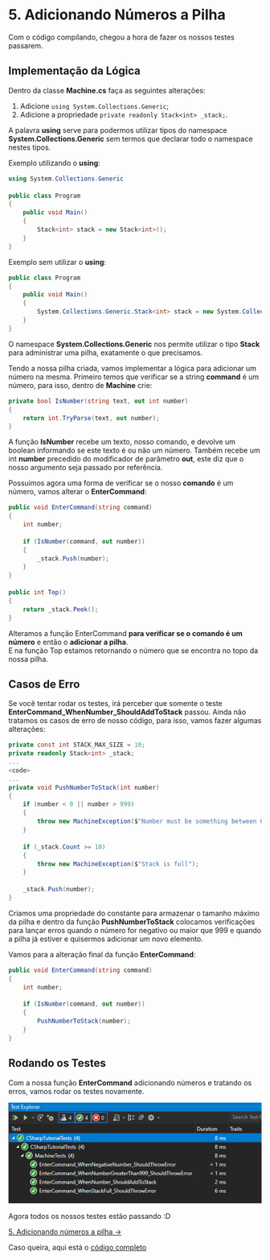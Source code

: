 # 5. Adicionando Números a Pilha

Com o código compilando, chegou a hora de fazer os nossos testes passarem.

## Implementação da Lógica

Dentro da classe **Machine.cs** faça as seguintes alterações:
1. Adicione `using System.Collections.Generic`;
2. Adicione a propriedade `private readonly Stack<int> _stack;`.

A palavra **using** serve para podermos utilizar tipos do namespace **System.Collections.Generic** sem termos que declarar
todo o namespace nestes tipos. 

Exemplo utilizando o **using**:
```C#
using System.Collections.Generic

public class Program
{
	public void Main()
	{
		Stack<int> stack = new Stack<int>();
	}
}
```
Exemplo sem utilizar o **using**:
```C#
public class Program
{
	public void Main()
	{
		System.Collections.Generic.Stack<int> stack = new System.Collections.Generic.Stack<int>();
	}
}
```

O namespace **System.Collections.Generic** nos permite utilizar o tipo **Stack<T>** para administrar uma pilha, exatamente o que precisamos.

Tendo a nossa pilha criada, vamos implementar a lógica para adicionar um número na mesma.
Primeiro temos que verificar se a string **command** é um número, para isso, dentro de **Machine** crie:
```C#
private bool IsNumber(string text, out int number)
{
	return int.TryParse(text, out number);
}
```
A função **IsNumber** recebe um texto, nosso comando, e devolve um boolean informando se este texto é ou não um número.
Também recebe um int **number** precedido do modificador de parâmetro **out**, este diz que o nosso argumento seja passado por referência.

Possuimos agora uma forma de verificar se o nosso **comando** é um número, vamos alterar o **EnterCommand**:
```C#
public void EnterCommand(string command)
{
	int number;

	if (IsNumber(command, out number))
	{
		_stack.Push(number);
	}
}

public int Top()
{
	return _stack.Peek();
}
```
Alteramos a função EnterCommand **para verificar se o comando é um número** e então o **adicionar a pilha**. <br/>
E na função Top estamos retornando o número que se encontra no topo da nossa pilha.

## Casos de Erro

Se você tentar rodar os testes, irá perceber que somente o teste **EnterCommand_WhenNumber_ShouldAddToStack** passou. Ainda não
tratamos os casos de erro de nosso código, para isso, vamos fazer algumas alterações:
```C#
private const int STACK_MAX_SIZE = 10;
private readonly Stack<int> _stack;
...
<code>
...
private void PushNumberToStack(int number)
{
	if (number < 0 || number > 999)
	{
		throw new MachineException($"Number must be something between 0 and 999");
	}

	if (_stack.Count >= 10)
	{
		throw new MachineException($"Stack is full");
	}

	_stack.Push(number);
}
```
Criamos uma propriedade do constante para armazenar o tamanho máximo da pilha e dentro da função **PushNumberToStack**
colocamos verificações para lançar erros quando o número for negativo ou maior que 999 e quando a pilha já estiver e quisermos adicionar um novo elemento.

Vamos para a alteração final da função **EnterCommand**:
```C#
public void EnterCommand(string command)
{
	int number;

	if (IsNumber(command, out number))
	{
		PushNumberToStack(number);
	}
}
```
## Rodando os Testes

Com a nossa função **EnterCommand** adicionando números e tratando os erros, vamos rodar os testes novamente.

<div align="center">
	<img src="/images/tutorial/5.step-1.png" alt="Tests" width="650" /> 
</div>

Agora todos os nossos testes estão passando :D

[5. Adicionando números a pilha &rarr;](https://github.com/Go-Horse-Coding/csharp-tutorial/blob/master/modules/tutorial/5.add-number-to-stack.md)

Caso queira, aqui está o [código completo]()



